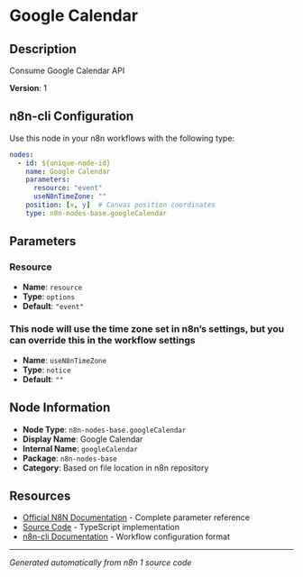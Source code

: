 # Google Calendar

## Description

Consume Google Calendar API

**Version**: 1

## n8n-cli Configuration

Use this node in your n8n workflows with the following type:

```yaml
nodes:
  - id: ${unique-node-id}
    name: Google Calendar
    parameters:
      resource: "event"
      useN8nTimeZone: ""
    position: [x, y]  # Canvas position coordinates
    type: n8n-nodes-base.googleCalendar
```

## Parameters

### Resource

- **Name**: `resource`
- **Type**: `options`
- **Default**: `"event"`

### This node will use the time zone set in n8n’s settings, but you can override this in the workflow settings

- **Name**: `useN8nTimeZone`
- **Type**: `notice`
- **Default**: `""`


## Node Information

- **Node Type**: `n8n-nodes-base.googleCalendar`
- **Display Name**: Google Calendar
- **Internal Name**: `googleCalendar`
- **Package**: `n8n-nodes-base`
- **Category**: Based on file location in n8n repository

## Resources

- [Official N8N Documentation](https://docs.n8n.io/integrations/builtin/app-nodes/n8n-nodes-base.googlecalendar/) - Complete parameter reference
- [Source Code](https://github.com/n8n-io/n8n/blob/master/packages/nodes-base/nodes/Google/Calendar/GoogleCalendar.node.ts) - TypeScript implementation
- [n8n-cli Documentation](https://github.com/edenreich/n8n-cli) - Workflow configuration format

---
*Generated automatically from n8n 1 source code*
